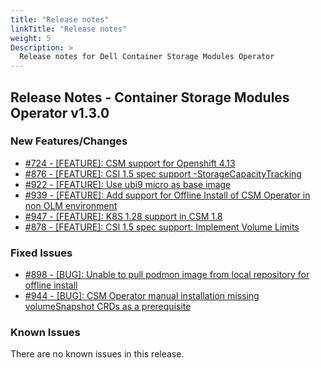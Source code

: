 ```yaml
---
title: "Release notes"
linkTitle: "Release notes"
weight: 5
Description: >
  Release notes for Dell Container Storage Modules Operator
---
```


## Release Notes - Container Storage Modules Operator v1.3.0



### New Features/Changes

- [#724 - [FEATURE]: CSM support for Openshift 4.13](https://github.com/dell/csm/issues/724)
- [#876 - [FEATURE]: CSI 1.5 spec support -StorageCapacityTracking](https://github.com/dell/csm/issues/876)
- [#922 - [FEATURE]: Use ubi9 micro as base image](https://github.com/dell/csm/issues/922)
- [#939 - [FEATURE]: Add support for Offline Install of CSM Operator in non OLM environment](https://github.com/dell/csm/issues/939)
- [#947 - [FEATURE]: K8S 1.28 support in CSM 1.8](https://github.com/dell/csm/issues/947)
- [#878 - [FEATURE]: CSI 1.5 spec support: Implement Volume Limits](https://github.com/dell/csm/issues/878)

### Fixed Issues

- [#898 - [BUG]: Unable to pull podmon image from local repository for offline install](https://github.com/dell/csm/issues/898)
- [#944 - [BUG]: CSM Operator manual installation missing volumeSnapshot CRDs as a prerequisite](https://github.com/dell/csm/issues/944)

### Known Issues
There are no known issues in this release.